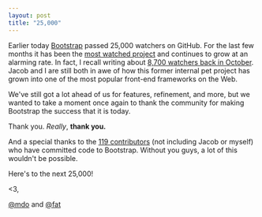 ```yaml
---
layout: post
title: "25,000"
---
```


Earlier today [Bootstrap](http://getbootstrap.com) passed 25,000 watchers on GitHub. For the last few months it has been the [most watched project](https://github.com/popular/watched) and continues to grow at an alarming rate. In fact, I recall writing about [8,700 watchers back in October](http://www.markdotto.com/2011/10/28/floored/). Jacob and I are still both in awe of how this former internal pet project has grown into one of the most popular front-end frameworks on the Web.

We've still got a lot ahead of us for features, refinement, and more, but we wanted to take a moment once again to thank the community for making Bootstrap the success that it is today.

Thank you. *Really*, **thank you.**

And a special thanks to the [119 contributors](http://michaeltaras.github.com/gitfaces/#/twitter/bootstrap) (not including Jacob or myself) who have committed code to Bootstrap. Without you guys, a lot of this wouldn't be possible.

Here's to the next 25,000!

<3,

[@mdo](https://twitter.com/mdo) and [@fat](https://twitter.com/fat)
